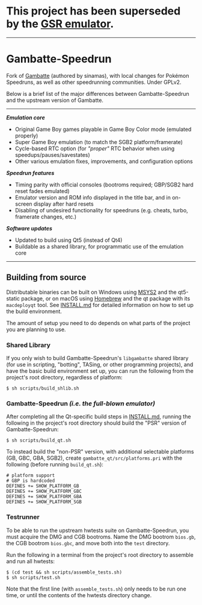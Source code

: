 # This project has been superseded by the [GSR emulator](https://github.com/CasualPokePlayer/GSR).
----
# Gambatte-Speedrun

Fork of [Gambatte](https://github.com/sinamas/gambatte) (authored by sinamas), with local changes for Pokémon Speedruns, as well as other speedrunning communities. Under GPLv2.

Below is a brief list of the major differences between Gambatte-Speedrun and the upstream version of Gambatte.

---
***Emulation core***

* Original Game Boy games playable in Game Boy Color mode (emulated properly)
* Super Game Boy emulation (to match the SGB2 platform/framerate)
* Cycle-based RTC option (for *"proper"* RTC behavior when using speedups/pauses/savestates)
* Other various emulation fixes, improvements, and configuration options

***Speedrun features***

* Timing parity with official consoles (bootroms required; GBP/SGB2 hard reset fades emulated)
* Emulator version and ROM info displayed in the title bar, and in on-screen display after hard resets
* Disabling of undesired functionality for speedruns (e.g. cheats, turbo, framerate changes, etc.)

***Software updates***

* Updated to build using Qt5 (instead of Qt4)
* Buildable as a shared library, for programmatic use of the emulation core

---
## Building from source

Distributable binaries can be built on Windows using [MSYS2](https://www.msys2.org/) and the qt5-static package, or on macOS using [Homebrew](https://brew.sh/) and the qt package with its `macdeployqt` tool. See [INSTALL.md](INSTALL.md) for detailed information on how to set up the build environment.

The amount of setup you need to do depends on what parts of the project you are planning to use.

### Shared Library

If you only wish to build Gambatte-Speedrun's `libgambatte` shared library (for use in scripting, "botting", TASing, or other programming projects), and have the basic build environment set up, you can run the following from the project's root directory, regardless of platform:
```
$ sh scripts/build_shlib.sh
```

### Gambatte-Speedrun *(i.e. the full-blown emulator)*

After completing all the Qt-specific build steps in [INSTALL.md](INSTALL.md), running the following in the project's root directory should build the "PSR" version of Gambatte-Speedrun:
```
$ sh scripts/build_qt.sh
```
To instead build the "non-PSR" version, with additional selectable platforms (GB, GBC, GBA, SGB2), create `gambatte_qt/src/platforms.pri` with the following (before running `build_qt.sh`):
```
# platform support
# GBP is hardcoded
DEFINES += SHOW_PLATFORM_GB
DEFINES += SHOW_PLATFORM_GBC
DEFINES += SHOW_PLATFORM_GBA
DEFINES += SHOW_PLATFORM_SGB
```

### Testrunner

To be able to run the upstream hwtests suite on Gambatte-Speedrun, you must acquire the DMG and CGB bootroms. Name the DMG bootrom `bios.gb`, the CGB bootrom `bios.gbc`, and move both into the `test` directory.

Run the following in a terminal from the project's root directory to assemble and run all hwtests:
```
$ (cd test && sh scripts/assemble_tests.sh)
$ sh scripts/test.sh
```
Note that the first line (with `assemble_tests.sh`) only needs to be run one time, or until the contents of the hwtests directory change.
